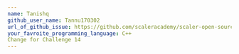 ```yaml
---
name: Tanishq
github_user_name: Tannu170302
url_of_github_issue: https://github.com/scaleracademy/scaler-open-source-september-challenge/issues/490
your_favroite_programming_language: C++
Change for Challenge 14
---
```

